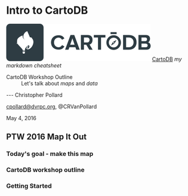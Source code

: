 # Intro to CartoDB
![alt text](https://raw.githubusercontent.com/crvanpollard/PWT2016_CartoDB/master/img/cartodb.png)
[CartoDB](https://cartodb.com)
<i>my markdown cheatsheet</i>
<dl>
  <dt>CartoDB Workshop Outline</dt>
  <dd>Let's talk about <em>maps</em> and <em>data</em></dd>
</dl>
---
Christopher Pollard

cpollard@dvrpc.org, @CRVanPollard

May 4, 2016

PTW 2016 Map It Out
---
### Today's goal - make this map

### CartoDB workshop outline

### Getting Started